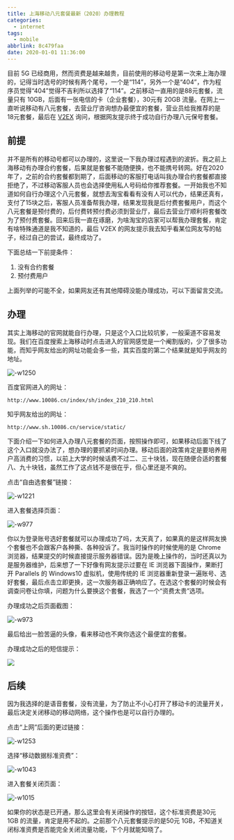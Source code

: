 ```yaml
---
title: 上海移动八元套餐最新（2020）办理教程
categories:
  - internet
tags:
  - mobile
abbrlink: 8c479faa
date: 2020-01-01 11:36:00
---
```


目前 5G 已经商用，然而资费是越来越贵，目前使用的移动号是第一次来上海办理的，记得当时选号的时候有两个尾号，一个是“114”，另外一个是“404”，作为程序员觉得“404”觉得不吉利所以选择了“114”。之前移动一直用的是88元套餐，流量只有 10GB，后面有一张电信的卡（企业套餐），30元有 20GB 流量。在网上一直听说移动有八元套餐，去营业厅咨询想办最便宜的套餐，营业员给我推荐的是18元套餐，最后在 [V2EX](https://www.v2ex.com/t/634035#reply20) 询问，根据网友提示终于成功自行办理八元保号套餐。

<!--more-->

## 前提

并不是所有的移动号都可以办理的，这里说一下我办理过程遇到的波折。我之前上海移动有办理合约套餐，后果就是套餐不能随便换，也不能携号转网。好在2020年了，之前的合约套餐都到期了，后面移动的客服打电话叫我办理合约套餐都直接拒绝了，不过移动客服人员也会选择使用私人号码给你推荐套餐。一开始我也不知道如何自行办理这个八元套餐，就想去淘宝看看有没有人可以代办，结果还真有，支付了15块之后，客服人员准备帮我办理，结果发现我是后付费套餐用户，而这个八元套餐是预付费的，后付费转预付费必须到营业厅，最后去营业厅顺利将套餐改为了预付费套餐。回来后我一直在琢磨，为啥淘宝的店家可以帮我办理套餐，肯定有啥特殊通道是我不知道的，最后 V2EX 的网友提示我去知乎看某位网友写的帖子，经过自己的尝试，最终成功了。

下面总结一下前提条件：

1. 没有合约套餐
2. 预付费用户

上面列举的可能不全，如果网友还有其他障碍没能办理成功，可以下面留言交流。

## 办理

其实上海移动的官网就能自行办理，只是这个入口比较坑爹，一般渠道不容易发现。我们在百度搜索上海移动时点击进入的官网感觉是一个阉割版的，少了很多功能，而知乎网友给出的网址功能会多一些，其实百度的第二个结果就是知乎网友的地址。

![-w1250](https://site.itgrocery.cn/2020/media/15778519763108.jpg)


百度官网进入的网址：

```
http://www.10086.cn/index/sh/index_210_210.html
```

知乎网友给出的网址：

```
http://www.sh.10086.cn/service/static/
```

下面介绍一下如何进入办理八元套餐的页面，按照操作即可，如果移动后面下线了这个入口就没办法了，想办理的要抓紧时间办理。移动后面的政策肯定是要培养用户高消费的习惯，以前上大学的时候话费不过二、三十块钱，现在随便合适的套餐八、九十块钱，虽然工作了这点钱不是很在乎，但心里还是不爽的。

点击“自由选套餐”链接：

![-w1221](https://site.itgrocery.cn/2020/media/15778522411055.jpg)

进入套餐选择页面：


![-w977](https://site.itgrocery.cn/2020/media/15778522889657.jpg)



你以为登录账号选好套餐就可以办理成功了吗，太天真了，如果真的是这样网友换个套餐也不会跟客户各种撕、各种投诉了。我当时操作的时候使用的是 Chrome 浏览器，结果提交的时候直接提示服务器错误。因为是晚上操作的，当时还真以为是服务器维护，后来想了一下好像有网友提示过要在 IE 浏览器下面操作，果断打开 Parallels 的 Windows10 虚拟机，使用传统的 IE 浏览器重新登录一遍账号、选好套餐，最后点击立即更换，这一次服务器正确响应了。在选这个套餐的时候会有调查问卷让你填，问题为什么要换这个套餐，我选了一个“资费太贵”选项。

办理成功之后页面截图：

![-w973](https://site.itgrocery.cn/2020/media/15778528631809.jpg)

最后给出一脸苦逼的头像，看来移动也不爽你选这个最便宜的套餐。

办理成功之后的短信提示：

![](https://site.itgrocery.cn/2020/media/15778535329693.jpg)

## 后续

因为我选择的是语音套餐，没有流量，为了防止不小心打开了移动卡的流量开关，最后决定关闭移动的移动网络，这个操作也是可以自行办理的。

点击“上网”后面的更过链接：

![-w1253](https://site.itgrocery.cn/2020/media/15778539491512.jpg)

选择“移动数据标准资费”：

![-w1043](https://site.itgrocery.cn/2020/media/15778540043474.jpg)

进入套餐关闭页面：

![-w1015](https://site.itgrocery.cn/2020/media/15778540588749.jpg)

如果你的状态是已开通，那么这里会有关闭操作的按钮，这个标准资费是30元 1GB 的流量，肯定是用不起的。之前那个八元套餐提示的是50元 1GB，不知道关闭标准资费是否能完全关闭流量功能，下个月就能知晓了。



